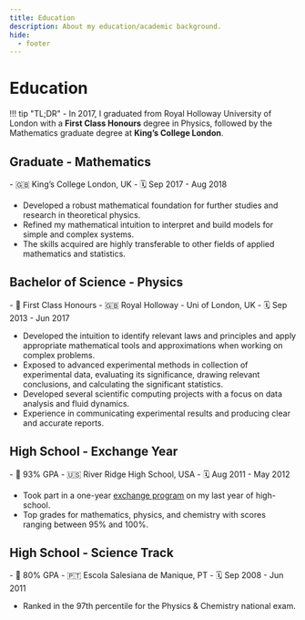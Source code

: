 ```yaml
---
title: Education
description: About my education/academic background.
hide:
  - footer
---
```


# Education

!!! tip "TL;DR"
    - In 2017, I graduated from Royal Holloway University of London with a **First Class Honours** degree in 
    Physics, followed by the Mathematics graduate degree at **King’s College London**.

## Graduate - Mathematics

<div class="grid cards grid-professional-experience" markdown>
- 🇬🇧 King’s College London, UK
- 🗓️ Sep 2017 - Aug 2018
</div>

- Developed a robust mathematical foundation for further studies and research in theoretical physics.
- Refined my mathematical intuition to interpret and build models for simple and complex systems.
- The skills acquired are highly transferable to other fields of applied mathematics and statistics.

## Bachelor of Science - Physics

<div class="grid cards grid-professional-experience" markdown>
- 🎯 First Class Honours
- 🇬🇧 Royal Holloway - Uni of London, UK
- 🗓️ Sep 2013 - Jun 2017
</div>

- Developed the intuition to identify relevant laws and principles and apply appropriate mathematical tools
  and approximations when working on complex problems.
- Exposed to advanced experimental methods in collection of experimental data, evaluating its significance,
  drawing relevant conclusions, and calculating the significant statistics.
- Developed several scientific computing projects with a focus on data analysis and fluid dynamics.
- Experience in communicating experimental results and producing clear and accurate reports.

## High School - Exchange Year

<div class="grid cards grid-professional-experience" markdown>
- 🎯 93% GPA
- 🇺🇸 River Ridge High School, USA
- 🗓️ Aug 2011 - May 2012
</div>

- Took part in a one-year [exchange program](https://afs.org/) on my last year of high-school.
- Top grades for mathematics, physics, and chemistry with scores ranging between 95% and 100%.

## High School - Science Track

<div class="grid cards grid-professional-experience" markdown>
- 🎯 80% GPA
- 🇵🇹 Escola Salesiana de Manique, PT
- 🗓️ Sep 2008 - Jun 2011
</div>

- Ranked in the 97th percentile for the Physics & Chemistry national exam.
